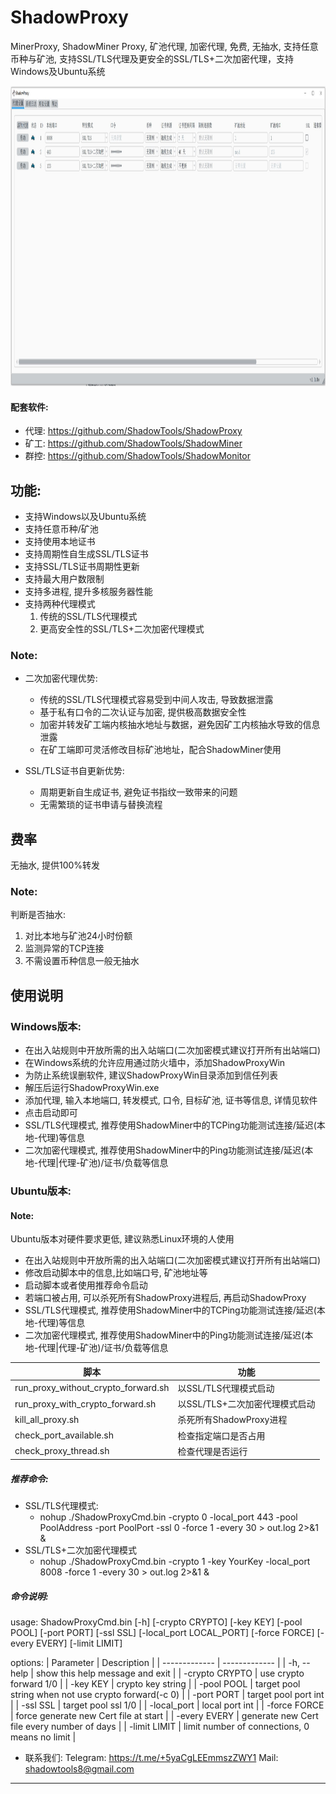 # ShadowProxy

MinerProxy, ShadowMiner Proxy, 矿池代理, 加密代理, 免费, 无抽水, 支持任意币种与矿池, 支持SSL/TLS代理及更安全的SSL/TLS+二次加密代理，支持Windows及Ubuntu系统

<img width="1120" height="480" src="https://github.com/ShadowTools/ShadowProxy/blob/main/ShadowProxyWin.JPG?raw=true"/> 

#### 配套软件:
* 代理: <a href="https://github.com/ShadowTools/ShadowProxy">https://github.com/ShadowTools/ShadowProxy</a>
* 矿工: <a href="https://github.com/ShadowTools/ShadowMiner">https://github.com/ShadowTools/ShadowMiner</a>
* 群控: <a href="https://github.com/ShadowTools/ShadowProxy">https://github.com/ShadowTools/ShadowMonitor</a>

## 功能:
* 支持Windows以及Ubuntu系统
* 支持任意币种/矿池
* 支持使用本地证书
* 支持周期性自生成SSL/TLS证书
* 支持SSL/TLS证书周期性更新
* 支持最大用户数限制
* 支持多进程, 提升多核服务器性能
* 支持两种代理模式
  1. 传统的SSL/TLS代理模式
  2. 更高安全性的SSL/TLS+二次加密代理模式
  
### Note:
* 二次加密代理优势:
  * 传统的SSL/TLS代理模式容易受到中间人攻击, 导致数据泄露
  * 基于私有口令的二次认证与加密, 提供极高数据安全性
  * 加密并转发矿工端内核抽水地址与数据，避免因矿工内核抽水导致的信息泄露
  * 在矿工端即可灵活修改目标矿池地址，配合ShadowMiner使用

* SSL/TLS证书自更新优势:
  * 周期更新自生成证书, 避免证书指纹一致带来的问题
  * 无需繁琐的证书申请与替换流程


## 费率
无抽水, 提供100%转发
### Note:
判断是否抽水:
1. 对比本地与矿池24小时份额
2. 监测异常的TCP连接
3. 不需设置币种信息一般无抽水


## 使用说明

### Windows版本:
* 在出入站规则中开放所需的出入站端口(二次加密模式建议打开所有出站端口)
* 在Windows系统的允许应用通过防火墙中，添加ShadowProxyWin
* 为防止系统误删软件, 建议ShadowProxyWin目录添加到信任列表
* 解压后运行ShadowProxyWin.exe
* 添加代理, 输入本地端口, 转发模式, 口令, 目标矿池, 证书等信息, 详情见软件
* 点击启动即可
* SSL/TLS代理模式, 推荐使用ShadowMiner中的TCPing功能测试连接/延迟(本地-代理)等信息
* 二次加密代理模式, 推荐使用ShadowMiner中的Ping功能测试连接/延迟(本地-代理|代理-矿池)/证书/负载等信息

### Ubuntu版本:
#### Note:
Ubuntu版本对硬件要求更低, 建议熟悉Linux环境的人使用

* 在出入站规则中开放所需的出入站端口(二次加密模式建议打开所有出站端口)
* 修改启动脚本中的信息,比如端口号, 矿池地址等
* 启动脚本或者使用推荐命令启动
* 若端口被占用, 可以杀死所有ShadowProxy进程后, 再启动ShadowProxy
* SSL/TLS代理模式, 推荐使用ShadowMiner中的TCPing功能测试连接/延迟(本地-代理)等信息
* 二次加密代理模式, 推荐使用ShadowMiner中的Ping功能测试连接/延迟(本地-代理|代理-矿池)/证书/负载等信息

| 脚本 | 功能 |
| ------------- | ------------- |
| run_proxy_without_crypto_forward.sh | 以SSL/TLS代理模式启动 |
| run_proxy_with_crypto_forward.sh |以SSL/TLS+二次加密代理模式启动 |
| kill_all_proxy.sh | 杀死所有ShadowProxy进程 |
| check_port_available.sh | 检查指定端口是否占用 |
| check_proxy_thread.sh | 检查代理是否运行 |

##### 推荐命令:
* SSL/TLS代理模式:
  * nohup ./ShadowProxyCmd.bin -crypto 0 -local_port 443 -pool PoolAddress -port PoolPort -ssl 0 -force 1 -every 30 > out.log 2>&1 &
* SSL/TLS+二次加密代理模式
  * nohup ./ShadowProxyCmd.bin -crypto 1 -key YourKey -local_port 8008 -force 1 -every 30 > out.log 2>&1 &

##### 命令说明:
usage: ShadowProxyCmd.bin [-h] [-crypto CRYPTO] [-key KEY] [-pool POOL] [-port PORT] [-ssl SSL] [-local_port LOCAL_PORT] [-force FORCE] [-every EVERY] [-limit LIMIT]

options:
| Parameter |	Description |
| ------------- | ------------- |
| -h, --help | show this help message and exit |
|  -crypto CRYPTO | use crypto forward 1/0 |
|  -key KEY     | crypto key string |
|  -pool POOL   | target pool string when not use crypto forward(-c 0) |
|  -port PORT   | target pool port int |
|  -ssl SSL     | target pool ssl 1/0 |
|  -local_port  | local port int |
|  -force FORCE | force generate new Cert file at start |
|  -every EVERY | generate new Cert file every number of days |
|  -limit LIMIT | limit number of connections, 0 means no limit |


* 联系我们: Telegram: https://t.me/+5yaCgLEEmmszZWY1 Mail: shadowtools8@gmail.com
----------------------------------------------------------------------------------------------
